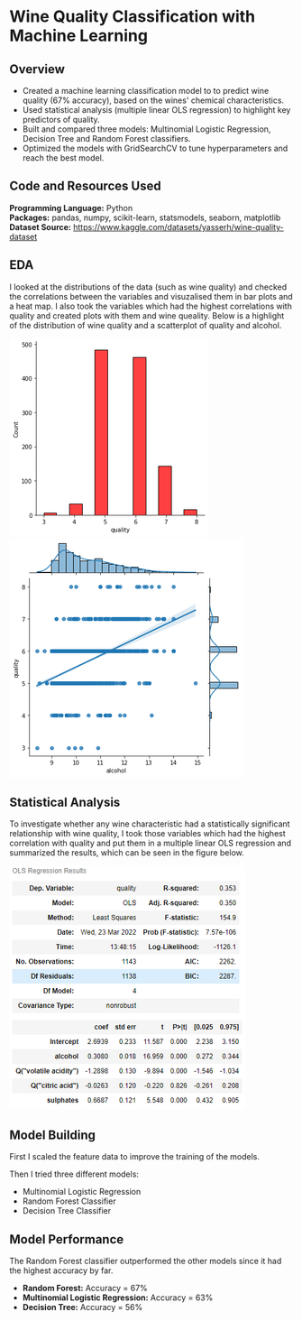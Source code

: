 # Wine Quality Classification with Machine Learning

## Overview
* Created a machine learning classification model to to predict wine quality (67% accuracy), based on the wines' chemical characteristics.
* Used statistical analysis (multiple linear OLS regression) to highlight key predictors of quality.
* Built and compared three models: Multinomial Logistic Regression, Decision Tree and Random Forest classifiers.
* Optimized the models with GridSearchCV to tune hyperparameters and reach the best model.

## Code and Resources Used

**Programming Language:** Python  
**Packages:** pandas, numpy, scikit-learn, statsmodels, seaborn, matplotlib  
**Dataset Source:** https://www.kaggle.com/datasets/yasserh/wine-quality-dataset

## EDA

I looked at the distributions of the data (such as wine quality) and checked the correlations between the variables and visuzalised them in bar plots and a heat map. I also took the variables which had the highest correlations with quality and created plots with them and wine queality. Below is a highlight of the distribution of wine quality and a scatterplot of quality and alcohol.

![](quality_dist.png)
![](quality_alcohol_reg.png)

## Statistical Analysis

To investigate whether any wine characteristic had a statistically significant relationship with wine quality, I took those variables which had the highest correlation with quality and put them in a multiple linear OLS regression and summarized the results, which can be seen in the figure below.

![](multi_regression.PNG)

## Model Building

First I scaled the feature data to improve the training of the models.

Then I tried three different models:
* Multinomial Logistic Regression
* Random Forest Classifier
* Decision Tree Classifier

## Model Performance

The Random Forest classifier outperformed the other models since it had the highest accuracy by far.

* **Random Forest:** Accuracy = 67% 
* **Multinomial Logistic Regression:** Accuracy = 63% 
* **Decision Tree:** Accuracy = 56%   
